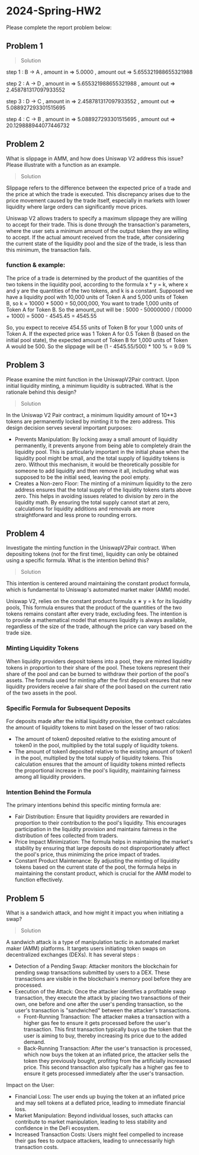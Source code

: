 # 2024-Spring-HW2

Please complete the report problem below:

## Problem 1

> Solution

step 1 : B -> A , amount in => 5.0000 , amount out => 5.655321988655321988

step 2 : A -> D , amount in => 5.655321988655321988 , amount out => 2.458781317097933552

step 3 : D -> C , amount in => 2.458781317097933552 , amount out => 5.088927293301515695

step 4 : C -> B , amount in => 5.088927293301515695 , amount out => 20.129888944077446732

## Problem 2

What is slippage in AMM, and how does Uniswap V2 address this issue? Please illustrate with a function as an example.

> Solution

Slippage refers to the difference between the expected price of a trade and the price at which the trade is executed. This discrepancy arises due to the price movement caused by the trade itself, especially in markets with lower liquidity where large orders can significantly move prices.

Uniswap V2 allows traders to specify a maximum slippage they are willing to accept for their trade. This is done through the transaction's parameters, where the user sets a minimum amount of the output token they are willing to accept. If the actual amount received from the trade, after considering the current state of the liquidity pool and the size of the trade, is less than this minimum, the transaction fails.

### function & example:

The price of a trade is determined by the product of the quantities of the two tokens in the liquidity pool, according to the formula x * y = k, where x and y are the quantities of the two tokens, and k is a constant.
Supposed we have a liquidity pool with 10,000 units of Token A and 5,000 units of Token B, so k = 10000 * 5000 = 50,000,000, You want to trade 1,000 units of Token A for Token B. So the amount_out will be : 5000 - 50000000 / (10000 + 1000) = 5000 - 4545.45 = 4545.55

So, you expect to receive 454.55 units of Token B for your 1,000 units of Token A.
If the expected price was 1 Token A for 0.5 Token B (based on the initial pool state), the expected amount of Token B for 1,000 units of Token A would be 500.
So the slippage will be (1 - 4545.55/500) \* 100 % = 9.09 %

## Problem 3

Please examine the mint function in the UniswapV2Pair contract. Upon initial liquidity minting, a minimum liquidity is subtracted. What is the rationale behind this design?

> Solution

In the Uniswap V2 Pair contract, a minimum liquidity amount of 10\*\*3 tokens are permanently locked by minting it to the zero address. This design decision serves several important purposes:

- Prevents Manipulation: By locking away a small amount of liquidity permanently, it prevents anyone from being able to completely drain the liquidity pool. This is particularly important in the initial phase when the liquidity pool might be small, and the total supply of liquidity tokens is zero. Without this mechanism, it would be theoretically possible for someone to add liquidity and then remove it all, including what was supposed to be the initial seed, leaving the pool empty.
- Creates a Non-zero Floor: The minting of a minimum liquidity to the zero address ensures that the total supply of the liquidity tokens starts above zero. This helps in avoiding issues related to division by zero in the liquidity math. By ensuring the total supply cannot start at zero, calculations for liquidity additions and removals are more straightforward and less prone to rounding errors.

## Problem 4

Investigate the minting function in the UniswapV2Pair contract. When depositing tokens (not for the first time), liquidity can only be obtained using a specific formula. What is the intention behind this?

> Solution

This intention is centered around maintaining the constant product formula, which is fundamental to Uniswap's automated market maker (AMM) model.

Uniswap V2, relies on the constant product formula x ∗ y = k for its liquidity pools, This formula ensures that the product of the quantities of the two tokens remains constant after every trade, excluding fees. The intention is to provide a mathematical model that ensures liquidity is always available, regardless of the size of the trade, although the price can vary based on the trade size.

### Minting Liquidity Tokens

When liquidity providers deposit tokens into a pool, they are minted liquidity tokens in proportion to their share of the pool. These tokens represent their share of the pool and can be burned to withdraw their portion of the pool's assets. The formula used for minting after the first deposit ensures that new liquidity providers receive a fair share of the pool based on the current ratio of the two assets in the pool.

### Specific Formula for Subsequent Deposits

For deposits made after the initial liquidity provision, the contract calculates the amount of liquidity tokens to mint based on the lesser of two ratios:

- The amount of token0 deposited relative to the existing amount of token0 in the pool, multiplied by the total supply of liquidity tokens.
- The amount of token1 deposited relative to the existing amount of token1 in the pool, multiplied by the total supply of liquidity tokens.
  This calculation ensures that the amount of liquidity tokens minted reflects the proportional increase in the pool's liquidity, maintaining fairness among all liquidity providers.

### Intention Behind the Formula

The primary intentions behind this specific minting formula are:

- Fair Distribution: Ensure that liquidity providers are rewarded in proportion to their contribution to the pool's liquidity. This encourages participation in the liquidity provision and maintains fairness in the distribution of fees collected from traders.
- Price Impact Minimization: The formula helps in maintaining the market's stability by ensuring that large deposits do not disproportionately affect the pool's price, thus minimizing the price impact of trades.
- Constant Product Maintenance: By adjusting the minting of liquidity tokens based on the current state of the pool, the formula helps in maintaining the constant product, which is crucial for the AMM model to function effectively.

## Problem 5

What is a sandwich attack, and how might it impact you when initiating a swap?

> Solution

A sandwich attack is a type of manipulation tactic in automated market maker (AMM) platforms. It targets users initiating token swaps on decentralized exchanges (DEXs). It has several steps :

- Detection of a Pending Swap: Attacker monitors the blockchain for pending swap transactions submitted by users to a DEX. These transactions are visible in the blockchain's memory pool before they are processed.
- Execution of the Attack: Once the attacker identifies a profitable swap transaction, they execute the attack by placing two transactions of their own, one before and one after the user's pending transaction, so the user's transaction is "sandwiched" between the attacker's transactions.
  - Front-Running Transaction: The attacker makes a transaction with a higher gas fee to ensure it gets processed before the user's transaction. This first transaction typically buys up the token that the user is aiming to buy, thereby increasing its price due to the added demand.
  - Back-Running Transaction: After the user's transaction is processed, which now buys the token at an inflated price, the attacker sells the token they previously bought, profiting from the artificially increased price. This second transaction also typically has a higher gas fee to ensure it gets processed immediately after the user's transaction.

Impact on the User:

- Financial Loss: The user ends up buying the token at an inflated price and may sell tokens at a deflated price, leading to immediate financial loss.
- Market Manipulation: Beyond individual losses, such attacks can contribute to market manipulation, leading to less stability and confidence in the DeFi ecosystem.
- Increased Transaction Costs: Users might feel compelled to increase their gas fees to outpace attackers, leading to unnecessarily high transaction costs.
